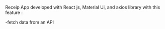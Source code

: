 Receip App developed with React js, Material Ui, and axios library with this feature :

-fetch data from an API
